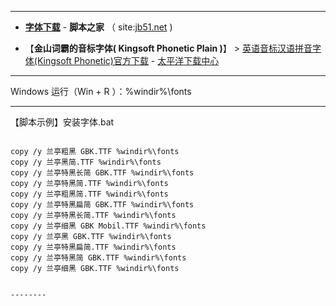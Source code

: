 
----------------

- [**字体下载**](https://www.jb51.net/fonts/) - **脚本之家** （ site:[jb51.net](https://www.jb51.net/) )

- 【**金山词霸的音标字体( Kingsoft Phonetic Plain )**】 > [英语音标汉语拼音字体(Kingsoft Phonetic)官方下载](https://dl.pconline.com.cn/download/581556.html) - [太平洋下载中心](https://dl.pconline.com.cn/sort/72.html)

----------------

Windows 运行（Win + R ）：%windir%\fonts

--------

【脚本示例】安装字体.bat
<pre><code>
copy /y 兰亭粗黑 GBK.TTF %windir%\fonts
copy /y 兰亭黑简.TTF %windir%\fonts
copy /y 兰亭特黑长简 GBK.TTF %windir%\fonts
copy /y 兰亭特黑简.TTF %windir%\fonts
copy /y 兰亭粗黑简.TTF %windir%\fonts
copy /y 兰亭特黑扁简 GBK.TTF %windir%\fonts
copy /y 兰亭特黑长简.TTF %windir%\fonts
copy /y 兰亭细黑 GBK Mobil.TTF %windir%\fonts
copy /y 兰亭黑 GBK.TTF %windir%\fonts
copy /y 兰亭特黑扁简.TTF %windir%\fonts
copy /y 兰亭特黑简 GBK.TTF %windir%\fonts
copy /y 兰亭细黑 GBK.TTF %windir%\fonts
</ code></ pre>

--------

